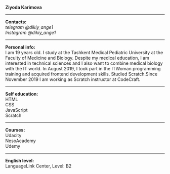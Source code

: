 **Ziyoda Karimova**   
***

**Contacts:**   
    *telegram @dikiy_ange1   
    Instagram @dikiy_ange1*  
***

**Personal info:**  
    I am 19 years old. I study at the Tashkent Medical Pediatric University at the Faculty of Medicine and Biology. Despite my medical education, I am interested in technical         sciences and I also want to combine medical biology with the IT world. In August 2019, I took part in the ITWoman programming training and acquired frontend development           skills. Studied Scratch.Since November 2019 I am working as Scratch instructor at CodeCraft.  
***

**Self education:**  
    HTML  
    CSS  
    JavaScript  
    Scratch  
***
   
**Courses:**  
    Udacity  
    NesoAcademy  
    Udemy  
***
   
**English level:**  
    LanguageLink Center, Level: B2
